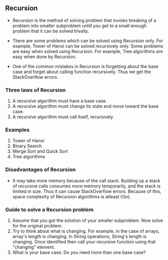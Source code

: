 ## Recursion

* Recursion is the method of solving problem that involes breaking of a problem into smaller subproblem untill you get to a small enough problem that it can be solved trivally. 

* There are some problems which can be solved using Recursion only. For example, Tower of Hanoi can be solved recursively only. Some problems are easy when solved using Recursion. For example, Tree algorithms are easy when done by Recursion. 

* One of the common mistakes in Recursion is forgetting about the base case and forget about calling function recursively. Thus we get the StackOverflow errors.

### Three laws of Recursion

1. A recursive algorithm must have a base case.
2. A recursive algorithm must change its state and move toward the base case. 
3. A recursive algorithm must call itself, recursively.

### Examples

1. Tower of Hanoi
2. Binary Search
3. Merge Sort and Quick Sort
4. Tree algorithms

### Disadvantages of Recursion

* It may take more memory because of the call stack. Building up a stack of recursive calls consumes more memory temporarily, and the stack is limited in size. Thus it can cause StackOverflow errors. Because of this, space complexity of Recursion algorithms is atleast O(n).

### Guide to solve a Recursion problem

1. Assume that you got the solution of your smaller subproblem. Now solve for the original problem. 
2. Try to think about what is changing. For example, in the case of arrays, array's length is changing. In String operations, String's length is changing. Once identified then call your recursive function using that "changing" element. 
3. What is your base case. Do you need more than one base case?

